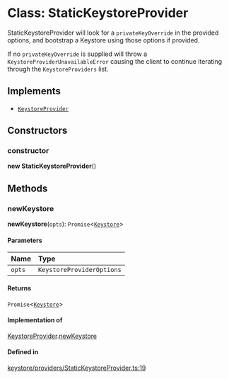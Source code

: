 <!---->
# Class: StaticKeystoreProvider

StaticKeystoreProvider will look for a `privateKeyOverride` in the provided options,
and bootstrap a Keystore using those options if provided.

If no `privateKeyOverride` is supplied will throw a `KeystoreProviderUnavailableError` causing
the client to continue iterating through the `KeystoreProviders` list.

## Implements

- [`KeystoreProvider`](../interfaces/KeystoreProvider.md)

## Constructors

### constructor

**new StaticKeystoreProvider**()

## Methods

### newKeystore

**newKeystore**(`opts`): `Promise`<[`Keystore`](../interfaces/Keystore.md)\>

#### Parameters

| Name | Type |
| :------ | :------ |
| `opts` | `KeystoreProviderOptions` |

#### Returns

`Promise`<[`Keystore`](../interfaces/Keystore.md)\>

#### Implementation of

[KeystoreProvider](../interfaces/KeystoreProvider.md).[newKeystore](../interfaces/KeystoreProvider.md#newkeystore)

#### Defined in

[keystore/providers/StaticKeystoreProvider.ts:19](https://github.com/xmtp/xmtp-js/blob/ff53c33/src/keystore/providers/StaticKeystoreProvider.ts#L19)
